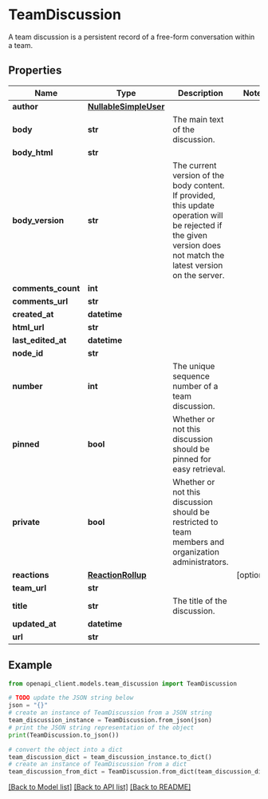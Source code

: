 # TeamDiscussion

A team discussion is a persistent record of a free-form conversation within a team.

## Properties

Name | Type | Description | Notes
------------ | ------------- | ------------- | -------------
**author** | [**NullableSimpleUser**](NullableSimpleUser.md) |  | 
**body** | **str** | The main text of the discussion. | 
**body_html** | **str** |  | 
**body_version** | **str** | The current version of the body content. If provided, this update operation will be rejected if the given version does not match the latest version on the server. | 
**comments_count** | **int** |  | 
**comments_url** | **str** |  | 
**created_at** | **datetime** |  | 
**html_url** | **str** |  | 
**last_edited_at** | **datetime** |  | 
**node_id** | **str** |  | 
**number** | **int** | The unique sequence number of a team discussion. | 
**pinned** | **bool** | Whether or not this discussion should be pinned for easy retrieval. | 
**private** | **bool** | Whether or not this discussion should be restricted to team members and organization administrators. | 
**reactions** | [**ReactionRollup**](ReactionRollup.md) |  | [optional] 
**team_url** | **str** |  | 
**title** | **str** | The title of the discussion. | 
**updated_at** | **datetime** |  | 
**url** | **str** |  | 

## Example

```python
from openapi_client.models.team_discussion import TeamDiscussion

# TODO update the JSON string below
json = "{}"
# create an instance of TeamDiscussion from a JSON string
team_discussion_instance = TeamDiscussion.from_json(json)
# print the JSON string representation of the object
print(TeamDiscussion.to_json())

# convert the object into a dict
team_discussion_dict = team_discussion_instance.to_dict()
# create an instance of TeamDiscussion from a dict
team_discussion_from_dict = TeamDiscussion.from_dict(team_discussion_dict)
```
[[Back to Model list]](../README.md#documentation-for-models) [[Back to API list]](../README.md#documentation-for-api-endpoints) [[Back to README]](../README.md)


